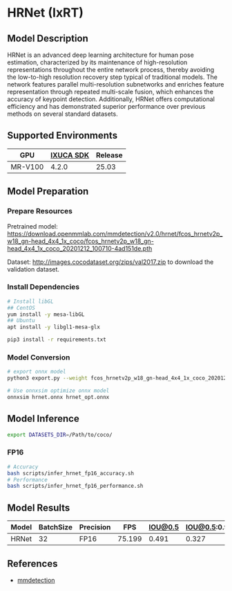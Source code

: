 # HRNet (IxRT)

## Model Description

HRNet is an advanced deep learning architecture for human pose estimation, characterized by its maintenance of high-resolution representations throughout the entire network process, thereby avoiding the low-to-high resolution recovery step typical of traditional models. The network features parallel multi-resolution subnetworks and enriches feature representation through repeated multi-scale fusion, which enhances the accuracy of keypoint detection. Additionally, HRNet offers computational efficiency and has demonstrated superior performance over previous methods on several standard datasets.

## Supported Environments

| GPU    | [IXUCA SDK](https://gitee.com/deep-spark/deepspark#%E5%A4%A9%E6%95%B0%E6%99%BA%E7%AE%97%E8%BD%AF%E4%BB%B6%E6%A0%88-ixuca) | Release |
|--------|-----------|---------|
| MR-V100 | 4.2.0     |  25.03  |

## Model Preparation

### Prepare Resources

Pretrained model: <https://download.openmmlab.com/mmdetection/v2.0/hrnet/fcos_hrnetv2p_w18_gn-head_4x4_1x_coco/fcos_hrnetv2p_w18_gn-head_4x4_1x_coco_20201212_100710-4ad151de.pth>

Dataset: <http://images.cocodataset.org/zips/val2017.zip> to download the validation dataset.

### Install Dependencies

```bash
# Install libGL
## CentOS
yum install -y mesa-libGL
## Ubuntu
apt install -y libgl1-mesa-glx

pip3 install -r requirements.txt
```

### Model Conversion

```bash
# export onnx model
python3 export.py --weight fcos_hrnetv2p_w18_gn-head_4x4_1x_coco_20201212_100710-4ad151de.pth --cfg fcos_hrnetv2p-w18-gn-head_4xb4-1x_coco.py --output hrnet.onnx

# Use onnxsim optimize onnx model
onnxsim hrnet.onnx hrnet_opt.onnx
```

## Model Inference

```bash
export DATASETS_DIR=/Path/to/coco/
```

### FP16

```bash
# Accuracy
bash scripts/infer_hrnet_fp16_accuracy.sh
# Performance
bash scripts/infer_hrnet_fp16_performance.sh
```

## Model Results

| Model | BatchSize | Precision | FPS    | IOU@0.5 | IOU@0.5:0.95 |
|-------|-----------|-----------|--------|---------|--------------|
| HRNet | 32        | FP16      | 75.199 | 0.491   | 0.327        |

## References

- [mmdetection](https://github.com/open-mmlab/mmdetection.git)
